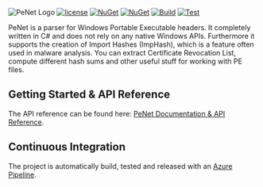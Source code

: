![PeNet Logo](https://raw.githubusercontent.com/secana/PeNet/master/resource/linkedin_banner_image_2.png "PeNet - PE analysis made eady")
[![license](https://img.shields.io/github/license/secana/penet.svg)](https://raw.githubusercontent.com/secana/PeNet/master/LICENSE)
[![NuGet](https://img.shields.io/nuget/v/PeNet.svg)](https://www.nuget.org/packages/PeNet/)
[![NuGet](https://img.shields.io/nuget/dt/PeNet.svg)](https://www.nuget.org/packages/PeNet/)
[![Build](https://img.shields.io/azure-devops/build/secana/PeNet/2.svg)](https://dev.azure.com/secana/PeNet/_build?definitionId=2)
[![Test](https://img.shields.io/azure-devops/tests/secana/PeNet/2.svg)](https://dev.azure.com/secana/PeNet/_build?definitionId=2)

PeNet is a parser for Windows Portable Executable headers. It completely written in C# and does not rely on any native Windows APIs.
Furthermore it supports the creation of Import Hashes (ImpHash), which is a feature often used in malware analysis. You can extract Certificate Revocation List, compute different hash sums and other useful stuff for working with PE files.

## Getting Started & API Reference

The API reference can be found here: [PeNet Documentation & API Reference](http://secana.github.io/PeNet).

## Continuous Integration

The project is automatically build, tested and released with an [Azure Pipeline](https://dev.azure.com/secana/PeNet).
